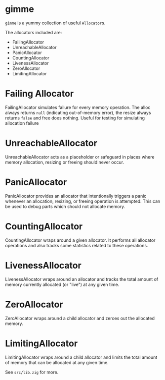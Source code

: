 # gimme

`gimme` is a yummy collection of useful `Allocator`s.

The allocators included are:
- FailingAllocator
- UnreachableAllocator
- PanicAllocator
- CountingAllocator
- LivenessAllocator
- ZeroAllocator
- LimitingAllocator

# Failing Allocator

FailingAllocator simulates failure for every memory operation. 
The alloc always returns `null` (indicating out-of-memory error), the resize always returns `false` and free does nothing. 
Useful for testing for simulating allocation failure

# UnreachableAllocator

UnreachableAllocator acts as a placeholder or safeguard in places where memory allocation, resizing or freeing should never occur.

# PanicAllocator

PanicAllocator provides an allocator that intentionally triggers a panic whenever an allocation, resizing, or freeing operation is attempted. 
This can be used to debug parts which should not allocate memory.

# CountingAllocator

CountingAllocator wraps around a given allocator. It performs all allocator operations and also tracks some statistics related to these operations.

# LivenessAllocator

LivenessAllocator wraps around an allocator and tracks the total amount of memory currently allocated (or "live") at any given time. 

# ZeroAllocator

ZeroAllocator wraps around a child allocator and zeroes out the allocated memory.

# LimitingAllocator

LimitingAllocator wraps around a child allocator and limits the total amount of memory that can be allocated at any given time.

See `src/lib.zig` for more.
